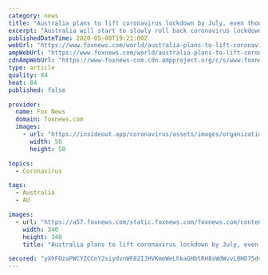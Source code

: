 ```yaml
---
category: news
title: "Australia plans to lift coronavirus lockdown by July, even though it only has 20 cases a day"
excerpt: "Australia will start to slowly roll back coronavirus lockdown measures, the prime minister announced. Over the next two months, the plan to resume most operations by July will be executed in steps. Since its first confirmed case,"
publishedDateTime: 2020-05-08T19:21:00Z
webUrl: "https://www.foxnews.com/world/australia-plans-to-lift-coronavirus-lockdown-by-july-even-though-it-only-has-20-cases-a-day"
ampWebUrl: "https://www.foxnews.com/world/australia-plans-to-lift-coronavirus-lockdown-by-july-even-though-it-only-has-20-cases-a-day.amp"
cdnAmpWebUrl: "https://www-foxnews-com.cdn.ampproject.org/c/s/www.foxnews.com/world/australia-plans-to-lift-coronavirus-lockdown-by-july-even-though-it-only-has-20-cases-a-day.amp"
type: article
quality: 84
heat: 84
published: false

provider:
  name: Fox News
  domain: foxnews.com
  images:
    - url: "https://insideout.app/coronavirus/assets/images/organizations/foxnews.com-50x50.jpg"
      width: 50
      height: 50

topics:
  - Coronavirus

tags:
  - Australia
  - AU

images:
  - url: "https://a57.foxnews.com/static.foxnews.com/foxnews.com/content/uploads/2020/03/340/340/peter-aitken.jpg?ve=1&tl=1"
    width: 340
    height: 340
    title: "Australia plans to lift coronavirus lockdown by July, even though it only has 20 cases a day"

secured: "yXhFOzaPWCYZCCnY2siydvnWF82IJHVKmeWeLhkaGHbtRH8sWdWvvL0HD75dv4sFPtobDyN0oVbU+ZAmnIqp/s3Vg6xpLhfaFZ8yVjHkvZCIM6EKsBjltjntxfTh65/ZQlDoiiilw8XIPgf0p9ZTR4V/JG7xPK2ykakqMfbqPFJkJwXlavG20lu00oLvQlX5Czboip4TQNly6XTiOex76u/+oXr94CLW+GVQ7bXGguAKjavA4gOS9wlobkfjVFXK3ZaZQAu4BVQSadb9BzRO49tMt6kFwVmA4ov1OaogZgD9NRqVp0GX6SJtO2P8MRAI;D6Icaq/KrWaQSrudw96daA=="
---
```


